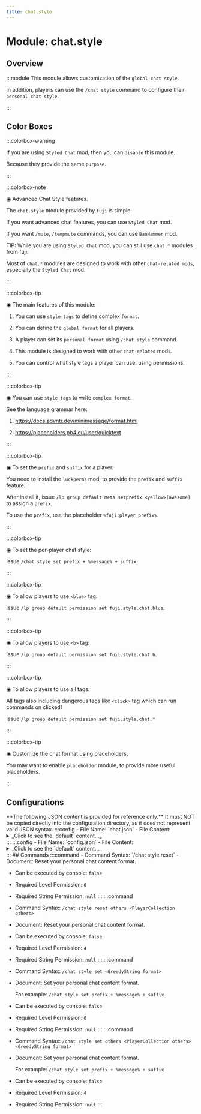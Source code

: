 ```yaml
---
title: chat.style
---
```



# Module: chat.style

## Overview
:::module
  This module allows customization of the `global chat style`.
  
  In addition, players can use the `/chat style` command to configure their `personal chat style`.


:::
## Color Boxes

:::colorbox-warning

  If you are using `Styled Chat` mod, then you can `disable` this module.
  
  Because they provide the same `purpose`.


:::

:::colorbox-note

  ◉ Advanced Chat Style features.
  
  The `chat.style` module provided by `fuji` is simple.
  
  If you want advanced chat features, you can use `Styled Chat` mod.
  
  If you want `/mute`, `/tempmute` commands, you can use `BanHammer` mod.
  
  
  
  TIP: While you are using `Styled Chat` mod, you can still use `chat.*` modules from fuji.
  
  Most of `chat.*` modules are designed to work with other `chat-related mods`, especially the `Styled Chat` mod.


:::

:::colorbox-tip

  ◉ The main features of this module:
  
  1. You can use `style tags` to define complex `format`.
  
  2. You can define the `global format` for all players.
  
  3. A player can set its `personal format` using `/chat style` command.
  
  4. This module is designed to work with other `chat-related` mods.
  
  5. You can control what style tags a player can use, using permissions.


:::

:::colorbox-tip

  ◉ You can use `style tags` to write `complex format`.
  
  
  
  See the language grammar here:
  
  1. https://docs.advntr.dev/minimessage/format.html
  
  2. https://placeholders.pb4.eu/user/quicktext


:::

:::colorbox-tip

  ◉ To set the `prefix` and `suffix` for a player.
  
  
  
  You need to install the `luckperms` mod, to provide the `prefix` and `suffix` feature.
  
  After install it, issue `/lp group default meta setprefix <yellow>[awesome]` to assign a `prefix`.
  
  To use the `prefix`, use the placeholder `%fuji:player_prefix%`.


:::

:::colorbox-tip

  ◉ To set the per-player chat style:
  
  Issue `/chat style set prefix + %message% + suffix`.


:::

:::colorbox-tip

  ◉ To allow players to use `<blue>` tag:
  
  Issue `/lp group default permission set fuji.style.chat.blue`.


:::

:::colorbox-tip

  ◉ To allow players to use `<b>` tag:
  
  Issue `/lp group default permission set fuji.style.chat.b`.


:::

:::colorbox-tip

  ◉ To allow players to use all tags:
  
  All tags also including dangerous tags like `<click>` tag which can run commands on clicked!
  
  Issue `/lp group default permission set fuji.style.chat.*`


:::

:::colorbox-tip

  ◉ Customize the chat format using placeholders.
  
  You may want to enable `placeholder` module, to provide more useful placeholders.


:::

## Configurations
<Admonition type="warning" icon="" title="">
**The following JSON content is provided for reference only.**
It must NOT be copied directly into the configuration directory, as it does not represent valid JSON syntax.
</Admonition>
:::config
- File Name: `chat.json`
- File Content: 
<details>

<summary>_Click to see the `default` content..._</summary>

```json showLineNumbers title="config/fuji/modules/chat/style/chat.json"
{
  /* Per-player chat content format. */
  "format": {
    "player2format": {
      "Steve": "<#FFC7EA>%message%"
    }
  }
}
```
</details>
:::
:::config
- File Name: `config.json`
- File Content: 
<details>

<summary>_Click to see the `default` content..._</summary>

```json showLineNumbers title="config/fuji/modules/chat/style/config.json"
{
  /* Customize the `chat style`. */
  "style": {
    "sender": "<#B1B2FF>[%fuji:player_playtime%🔥 %fuji:player_mined%⛏ %fuji:player_placed%🔳 %fuji:player_killed%🗡 %fuji:player_moved%🌍]<reset> <<dark_green><click:suggest_command:'/msg %player:name% '><hover:show_text:'Time: %fuji:date%<newline><italic>Click to Message'>%player:displayname_visual%</hover></click></dark_green>> ",
    "content": "%s"
  }
}
```
</details>
:::
## Commands
:::command
- Command Syntax: `/chat style reset`
- Document:   Reset your personal chat content format.


- Can be executed by console: `false`
- Required Level Permission: `0`
- Required String Permission: `null`
:::
:::command
- Command Syntax: `/chat style reset others <PlayerCollection others>`
- Document:   Reset your personal chat content format.


- Can be executed by console: `false`
- Required Level Permission: `4`
- Required String Permission: `null`
:::
:::command
- Command Syntax: `/chat style set <GreedyString format>`
- Document:   Set your personal chat content format.
  
  For example: `/chat style set prefix + %message% + suffix`


- Can be executed by console: `false`
- Required Level Permission: `0`
- Required String Permission: `null`
:::
:::command
- Command Syntax: `/chat style set others <PlayerCollection others> <GreedyString format>`
- Document:   Set your personal chat content format.
  
  For example: `/chat style set prefix + %message% + suffix`


- Can be executed by console: `false`
- Required Level Permission: `4`
- Required String Permission: `null`
:::
